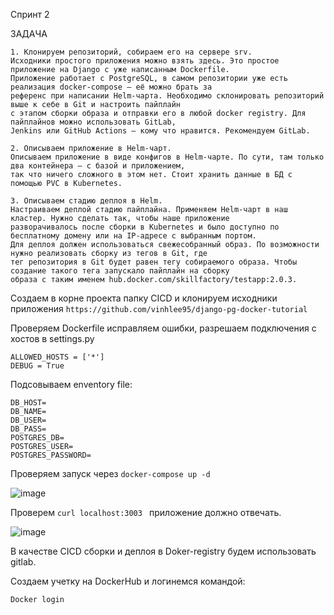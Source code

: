 Спринт 2

ЗАДАЧА

```
1. Клонируем репозиторий, собираем его на сервере srv.
Исходники простого приложения можно взять здесь. Это простое приложение на Django с уже написанным Dockerfile. 
Приложение работает с PostgreSQL, в самом репозитории уже есть реализация docker-compose — её можно брать за 
референс при написании Helm-чарта. Необходимо склонировать репозиторий выше к себе в Git и настроить пайплайн 
с этапом сборки образа и отправки его в любой docker registry. Для пайплайнов можно использовать GitLab, 
Jenkins или GitHub Actions — кому что нравится. Рекомендуем GitLab.

2. Описываем приложение в Helm-чарт.
Описываем приложение в виде конфигов в Helm-чарте. По сути, там только два контейнера — с базой и приложением, 
так что ничего сложного в этом нет. Стоит хранить данные в БД с помощью PVC в Kubernetes.

3. Описываем стадию деплоя в Helm.
Настраиваем деплой стадию пайплайна. Применяем Helm-чарт в наш кластер. Нужно сделать так, чтобы наше приложение 
разворачивалось после сборки в Kubernetes и было доступно по бесплатному домену или на IP-адресе с выбранным портом.
Для деплоя должен использоваться свежесобранный образ. По возможности нужно реализовать сборку из тегов в Git, где 
тег репозитория в Git будет равен тегу собираемого образа. Чтобы создание такого тега запускало пайплайн на сборку 
образа c таким именем hub.docker.com/skillfactory/testapp:2.0.3.
```

Создаем в корне проекта папку CICD и клонируем исходники приложения ```https://github.com/vinhlee95/django-pg-docker-tutorial```

Проверяем  Dockerfile исправляем ошибки, разрешаем подключения с хостов в settings.py 
```
ALLOWED_HOSTS = ['*']
DEBUG = True
```
Подсовываем enventory file: 
```
DB_HOST=
DB_NAME=
DB_USER=
DB_PASS=
POSTGRES_DB=
POSTGRES_USER=
POSTGRES_PASSWORD=
```
Проверяем запуск через ``` docker-compose up -d ```

![image](https://github.com/usmanofff/CICD/assets/74288450/51ecb3ef-8a9d-490d-a736-f7a10bd90086)

Проверем ```curl localhost:3003 ``` приложение должно отвечать.

![image](https://github.com/usmanofff/CICD/assets/74288450/064125a2-c453-476a-8c61-c317d44ab44e)


В качестве CICD сборки и деплоя в Doker-registry будем использовать gitlab.

Создаем учетку на DockerHub и логинемся командой:

```Docker login``` 
















